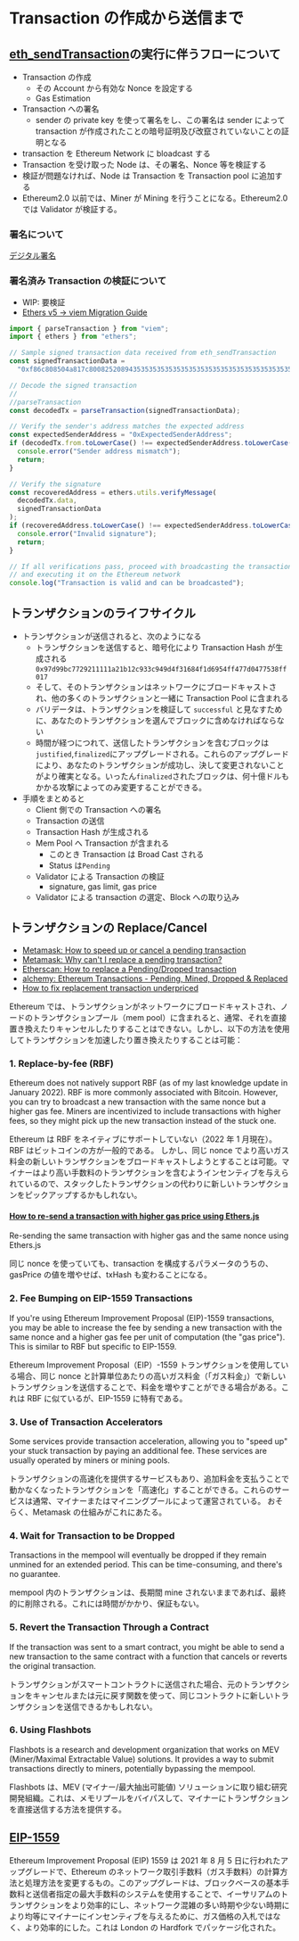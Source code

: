 # Transaction の作成から送信まで

## [eth_sendTransaction](https://ethereum.org/en/developers/docs/apis/json-rpc/#eth_sendtransaction)の実行に伴うフローについて

- Transaction の作成
  - その Account から有効な Nonce を設定する
  - Gas Estimation
- Transaction への署名
  - sender の private key を使って署名をし、この署名は sender によって transaction が作成されたことの暗号証明及び改竄されていないことの証明となる
- transaction を Ethereum Network に bloadcast する
- Transaction を受け取った Node は、その署名、Nonce 等を検証する
- 検証が問題なければ、Node は Transaction を Transaction pool に追加する
- Ethereum2.0 以前では、Miner が Mining を行うことになる。Ethereum2.0 では Validator が検証する。

### 署名について

[デジタル署名](../../cryptography/digital-signature.md)

### 署名済み Transaction の検証について

- WIP: 要検証
- [Ethers v5 → viem Migration Guide](https://viem.sh/docs/ethers-migration.html)

```ts
import { parseTransaction } from "viem";
import { ethers } from "ethers";

// Sample signed transaction data received from eth_sendTransaction
const signedTransactionData =
  "0xf86c808504a817c8008252089435353535353535353535353535353535353535358801ca0cf1f68a82dd313f46a59a5a43e1e87267859356f4ea67b9ed89b277d9dc4c9a03a06595c34907c54d0b1e5ea37a16d4b29d0482ca8d9a13467b9538d7d0f66f8c787";

// Decode the signed transaction
//
//parseTransaction
const decodedTx = parseTransaction(signedTransactionData);

// Verify the sender's address matches the expected address
const expectedSenderAddress = "0xExpectedSenderAddress";
if (decodedTx.from.toLowerCase() !== expectedSenderAddress.toLowerCase()) {
  console.error("Sender address mismatch");
  return;
}

// Verify the signature
const recoveredAddress = ethers.utils.verifyMessage(
  decodedTx.data,
  signedTransactionData
);
if (recoveredAddress.toLowerCase() !== expectedSenderAddress.toLowerCase()) {
  console.error("Invalid signature");
  return;
}

// If all verifications pass, proceed with broadcasting the transaction
// and executing it on the Ethereum network
console.log("Transaction is valid and can be broadcasted");
```

## トランザクションのライフサイクル

- トランザクションが送信されると、次のようになる
  - トランザクションを送信すると、暗号化により Transaction Hash が生成される `0x97d99bc7729211111a21b12c933c949d4f31684f1d6954ff477d0477538ff017`
  - そして、そのトランザクションはネットワークにブロードキャストされ、他の多くのトランザクションと一緒に Transaction Pool に含まれる
  - バリデータは、トランザクションを検証して `successful` と見なすために、あなたのトランザクションを選んでブロックに含めなければならない
  - 時間が経つにつれて、送信したトランザクションを含むブロックは`justified`,`finalized`にアップグレードされる。これらのアップグレードにより、あなたのトランザクションが成功し、決して変更されないことがより確実となる。いったん`finalized`されたブロックは、何十億ドルもかかる攻撃によってのみ変更することができる。
- 手順をまとめると
  - Client 側での Transaction への署名
  - Transaction の送信
  - Transaction Hash が生成される
  - Mem Pool へ Transaction が含まれる
    - このとき Transaction は Broad Cast される
    - Status は`Pending`
  - Validator による Transaction の検証
    - signature, gas limit, gas price
  - Validator による transaction の選定、Block への取り込み

## トランザクションの Replace/Cancel

- [Metamask: How to speed up or cancel a pending transaction](https://support.metamask.io/hc/en-us/articles/360015489251-How-to-speed-up-or-cancel-a-pending-transaction)
- [Metamask: Why can't I replace a pending transaction?](https://support.metamask.io/hc/en-us/articles/11225646961563-Why-can-t-I-replace-a-pending-transaction)
- [Etherscan: How to replace a Pending/Dropped transaction](https://info.etherscan.com/how-to-replace-a-transaction/)
- [alchemy: Ethereum Transactions - Pending, Mined, Dropped & Replaced](https://docs.alchemy.com/docs/ethereum-transactions-pending-mined-dropped-replaced)
- [How to fix replacement transaction underpriced](https://mycryptoview.com/meta-mask/how-to/how-to-fix-replacement-transaction-underpriced)

Ethereum では、トランザクションがネットワークにブロードキャストされ、ノードのトランザクションプール（mem pool）に含まれると、通常、それを直接置き換えたりキャンセルしたりすることはできない。しかし、以下の方法を使用してトランザクションを加速したり置き換えたりすることは可能：

### 1. Replace-by-fee (RBF)

Ethereum does not natively support RBF (as of my last knowledge update in January 2022). RBF is more commonly associated with Bitcoin.
However, you can try to broadcast a new transaction with the same nonce but a higher gas fee. Miners are incentivized to include transactions with higher fees, so they might pick up the new transaction instead of the stuck one.

Ethereum は RBF をネイティブにサポートしていない（2022 年 1 月現在）。RBF はビットコインの方が一般的である。
しかし、同じ nonce でより高いガス料金の新しいトランザクションをブロードキャストしようとすることは可能。マイナーはより高い手数料のトランザクションを含むようインセンティブを与えられているので、スタックしたトランザクションの代わりに新しいトランザクションをピックアップするかもしれない。

#### [How to re-send a transaction with higher gas price using Ethers.js](https://www.quicknode.com/guides/ethereum-development/transactions/how-to-re-send-a-transaction-with-higher-gas-price-using-ethersjs)

Re-sending the same transaction with higher gas and the same nonce using Ethers.js

同じ nonce を使っていても、transaction を構成するパラメータのうちの、gasPrice の値を増やせば、txHash も変わることになる。

### 2. Fee Bumping on EIP-1559 Transactions

If you're using Ethereum Improvement Proposal (EIP)-1559 transactions, you may be able to increase the fee by sending a new transaction with the same nonce and a higher gas fee per unit of computation (the "gas price"). This is similar to RBF but specific to EIP-1559.

Ethereum Improvement Proposal（EIP）-1559 トランザクションを使用している場合、同じ nonce と計算単位あたりの高いガス料金（「ガス料金」）で新しいトランザクションを送信することで、料金を増やすことができる場合がある。これは RBF に似ているが、EIP-1559 に特有である。

### 3. Use of Transaction Accelerators

Some services provide transaction acceleration, allowing you to "speed up" your stuck transaction by paying an additional fee. These services are usually operated by miners or mining pools.

トランザクションの高速化を提供するサービスもあり、追加料金を支払うことで動かなくなったトランザクションを「高速化」することができる。これらのサービスは通常、マイナーまたはマイニングプールによって運営されている。
おそらく、Metamask の仕組みがこれにあたる。

### 4. Wait for Transaction to be Dropped

Transactions in the mempool will eventually be dropped if they remain unmined for an extended period. This can be time-consuming, and there's no guarantee.

mempool 内のトランザクションは、長期間 mine されないままであれば、最終的に削除される。これには時間がかかり、保証もない。

### 5. Revert the Transaction Through a Contract

If the transaction was sent to a smart contract, you might be able to send a new transaction to the same contract with a function that cancels or reverts the original transaction.

トランザクションがスマートコントラクトに送信された場合、元のトランザクションをキャンセルまたは元に戻す関数を使って、同じコントラクトに新しいトランザクションを送信できるかもしれない。

### 6. Using Flashbots

Flashbots is a research and development organization that works on MEV (Miner/Maximal Extractable Value) solutions. It provides a way to submit transactions directly to miners, potentially bypassing the mempool.

Flashbots は、MEV (マイナー/最大抽出可能値) ソリューションに取り組む研究開発組織。これは、メモリプールをバイパスして、マイナーにトランザクションを直接送信する方法を提供する。

## [EIP-1559](https://eips.ethereum.org/EIPS/eip-1559)

Ethereum Improvement Proposal (EIP) 1559 は 2021 年 8 月 5 日に行われたアップグレードで、Ethereum のネットワーク取引手数料（ガス手数料）の計算方法と処理方法を変更するもの。このアップグレードは、ブロックベースの基本手数料と送信者指定の最大手数料のシステムを使用することで、イーサリアムのトランザクションをより効率的にし、ネットワーク混雑の多い時期や少ない時期により均等にマイナーにインセンティブを与えるために、ガス価格の入札ではなく、より効率的にした。これは London の Hardfork でパッケージ化された。
